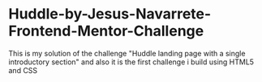 # Huddle-by-Jesus-Navarrete-Frontend-Mentor-Challenge
This is my solution of the challenge "Huddle landing page with a single introductory section" and also it is the first challenge i build using HTML5 and CSS
